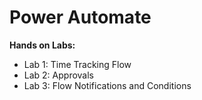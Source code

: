 # Power Automate

**Hands on Labs:**
- Lab 1: Time Tracking Flow
- Lab 2: Approvals
- Lab 3: Flow Notifications and Conditions
